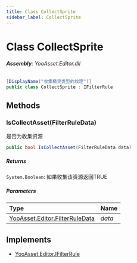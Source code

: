 ```yaml
---
title: Class CollectSprite
sidebar_label: CollectSprite
---
```

# Class CollectSprite


###### **Assembly**: YooAsset.Editor.dll

```csharp title="Declaration"
[DisplayName("收集精灵类型的纹理")]
public class CollectSprite : IFilterRule
```
## Methods
### IsCollectAsset(FilterRuleData)
是否为收集资源

```csharp title="Declaration"
public bool IsCollectAsset(FilterRuleData data)
```

##### Returns

`System.Boolean`: 如果收集该资源返回TRUE
##### Parameters

| Type | Name |
|:--- |:--- |
| [YooAsset.Editor.FilterRuleData](../YooAsset.Editor/FilterRuleData.md) | *data* |


## Implements

* [YooAsset.Editor.IFilterRule](../YooAsset.Editor/IFilterRule.md)
